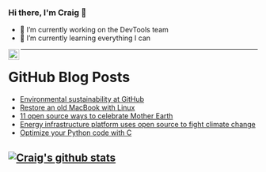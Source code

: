 ### Hi there, I'm Craig 👋

<!--
**CraigTeelFugro/CraigTeelFugro** is a ✨ _special_ ✨ repository because its `README.md` (this file) appears on your GitHub profile.

Here are some ideas to get you started:
-->

- 🔭 I’m currently working on the DevTools team
- 🌱 I’m currently learning everything I can

[<img align="left" alt="Craig Teel | LinkedIn" width="22px" src="https://cdn.jsdelivr.net/npm/simple-icons@v3/icons/linkedin.svg" />][linkedin]

---

# GitHub Blog Posts

<!-- BLOG-POST-LIST:START -->
- [Environmental sustainability at GitHub](https://github.blog/2021-04-22-environmental-sustainability-github/)
- [Restore an old MacBook with Linux](https://opensource.com/article/21/4/restore-macbook-linux)
- [11 open source ways to celebrate Mother Earth](https://opensource.com/article/21/4/happy-earth-day)
- [Energy infrastructure platform uses open source to fight climate change](https://opensource.com/article/21/4/seapath-open-energy-infrastructure)
- [Optimize your Python code with C](https://opensource.com/article/21/4/cython)
<!-- BLOG-POST-LIST:END -->

## [![Craig's github stats](https://github-readme-stats.vercel.app/api?username=craigteelfugro)](https://github.com/anuraghazra/github-readme-stats)


[linkedin]: https://linkedin.com/in/craig-teel-b8786771
